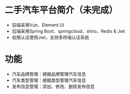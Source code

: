 二手汽车平台简介（未完成）
===
* 前端采用Vue、Element UI<br>
* 后端采用Spring Boot、springcloud、shiro、Redis & Jwt
* 权限认证使用Jwt，支持多终端认证系统

功能
===
* 汽车品牌管理：根据品牌管理汽车信息
* 汽车类型管理：根据类型管理汽车信息
* 发布信息管理：添加、修改、删除发布信息


